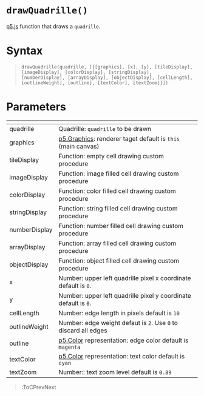 # `drawQuadrille()`

[p5.js](https://p5js.org/) function that draws a `quadrille`.

# Syntax

> `drawQuadrille(quadrille, [{[graphics], [x], [y], [tileDisplay], [imageDisplay], [colorDisplay], [stringDisplay], [numberDisplay], [arrayDisplay], [objectDisplay], [cellLength], [outlineWeight], [outline], [textColor], [textZoom]}])`

# Parameters

| <!-- -->      | <!-- -->                                                                                                |
|---------------|---------------------------------------------------------------------------------------------------------|
| quadrille     | Quadrille: `quadrille` to be drawn                                                                      |
| graphics      | [p5.Graphics](https://p5js.org/reference/#/p5.Graphics): renderer taget default is `this` (main canvas) |
| tileDisplay   | Function: empty cell drawing custom procedure                                                           |
| imageDisplay  | Function: image filled cell drawing custom procedure                                                    |
| colorDisplay  | Function: color filled cell drawing custom procedure                                                    |
| stringDisplay | Function: string filled cell drawing custom procedure                                                   |
| numberDisplay | Function: number filled cell drawing custom procedure                                                   |
| arrayDisplay  | Function: array filled cell drawing custom procedure                                                    |
| objectDisplay | Function: object filled cell drawing custom procedure                                                   |
| x             | Number: upper left quadrille pixel x coordinate default is `0`.                                         |
| y             | Number: upper left quadrille pixel y coordinate default is `0`.                                         |
| cellLength    | Number: edge length in pixels default is `10`                                                           |
| outlineWeight | Number: edge weight defaut is `2`. Use `0` to discard all edges                                         |
| outline       | [p5.Color](https://p5js.org/reference/#/p5.Color) representation: edge color default is `magenta`       |
| textColor     | [p5.Color](https://p5js.org/reference/#/p5.Color) representation: text color default is `cyan`          |
| textZoom      | Number:: text zoom level default is `0.89`                                                              |

> :ToCPrevNext